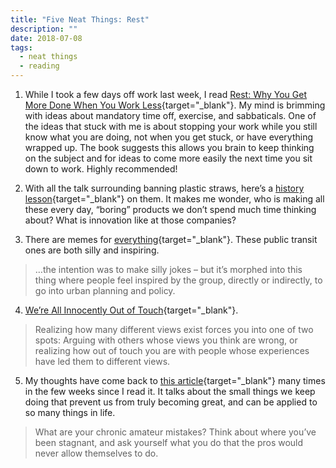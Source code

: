 ```yaml
---
title: "Five Neat Things: Rest"
description: ""
date: 2018-07-08
tags:
  - neat things
  - reading
---
```


1. While I took a few days off work last week, I read [Rest: Why You Get More Done When You Work Less](https://www.amazon.com/Rest-More-Done-When-Work/dp/0465074871){target="_blank"}. My mind is brimming with ideas about mandatory time off, exercise, and sabbaticals. One of the ideas that stuck with me is about stopping your work while you still know what you are doing, not when you get stuck, or have everything wrapped up. The book suggests this allows you brain to keep thinking on the subject and for ideas to come more easily the next time you sit down to work. Highly recommended!

2. With all the talk surrounding banning plastic straws, here’s a [history lesson](https://www.theatlantic.com/technology/archive/2018/06/disposable-america/563204/){target="_blank"} on them. It makes me wonder, who is making all these every day, “boring” products we don’t spend much time thinking about? What is innovation like at those companies?

3. There are memes for [everything](https://www.theguardian.com/cities/2018/jul/05/meet-the-numtots-the-millennials-who-find-fixing-public-transit-sexy-urbanist-memes){target="_blank"}. These public transit ones are both silly and inspiring.
  > …the intention was to make silly jokes – but it’s morphed into this thing where people feel inspired by the group, directly or indirectly, to go into urban planning and policy.

4. [We’re All Innocently Out of Touch](http://www.collaborativefund.com/blog/were-all-out-of-touch/){target="_blank"}.
  > Realizing how many different views exist forces you into one of two spots: Arguing with others whose views you think are wrong, or realizing how out of touch you are with people whose experiences have led them to different views.

5. My thoughts have come back to [this article](https://www.raptitude.com/2018/05/where-success-leaks/){target="_blank"} many times in the few weeks since I read it. It talks about the small things we keep doing that prevent us from truly becoming great, and can be applied to so many things in life.
  > What are your chronic amateur mistakes? Think about where you’ve been stagnant, and ask yourself what you do that the pros would never allow themselves to do.
